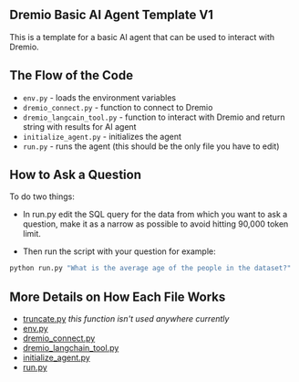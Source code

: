 ## Dremio Basic AI Agent Template V1

This is a template for a basic AI agent that can be used to interact with Dremio.

## The Flow of the Code

- `env.py` - loads the environment variables
- `dremio_connect.py` - function to connect to Dremio
- `dremio_langcain_tool.py` - function to interact with Dremio and return string with results for AI agent
- `initialize_agent.py` - initializes the agent
- `run.py` - runs the agent (this should be the only file you have to edit)

## How to Ask a Question

To do two things:

- In run.py edit the SQL query for the data from which you want to ask a question, make it as a narrow as possible to avoid hitting 90,000 token limit.

- Then run the script with your question for example:

```bash
python run.py "What is the average age of the people in the dataset?"
```

## More Details on How Each File Works

- [truncate.py](./docs/truncate.md) *this function isn't used anywhere currently*
- [env.py](./docs/env.md)
- [dremio_connect.py](./docs/dremio_connect.md)
- [dremio_langchain_tool.py](./docs/dremio_langchain_tool.md)
- [initialize_agent.py](./docs/initialize_agent.md)
- [run.py](./docs/run.md)
